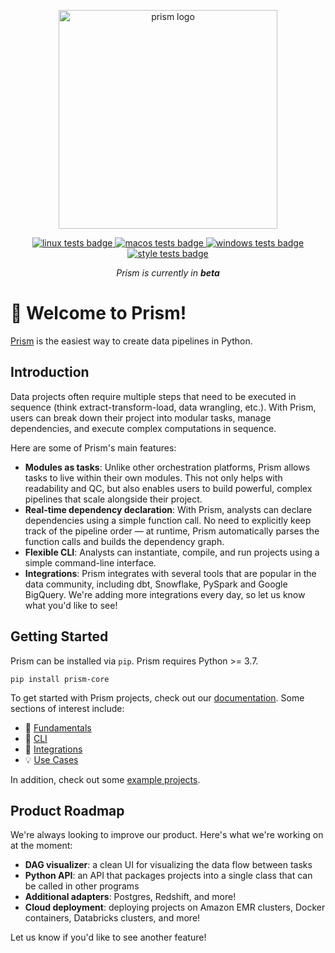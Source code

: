 <p align="center">
  <img src="https://github.com/mtrivedi50/pipeline/blob/main/.github/prism_logo_light.png" alt="prism logo" width="350"/>
</p>
<p align="center">
    <a href="https://github.com/mtrivedi50/pipeline/actions/workflows/ci-linux.yml">
        <img src="https://github.com/mtrivedi50/pipeline/actions/workflows/ci-linux.yml/badge.svg" alt="linux tests badge">
    </a>
    <a href="https://github.com/mtrivedi50/pipeline/actions/workflows/ci-macos.yml">
        <img src="https://github.com/mtrivedi50/pipeline/actions/workflows/ci-macos.yml/badge.svg" alt="macos tests badge">
    </a>
    <a href="https://github.com/mtrivedi50/pipeline/actions/workflows/ci-windows.yml">
        <img src="https://github.com/mtrivedi50/pipeline/actions/workflows/ci-windows.yml/badge.svg" alt="windows tests badge">
    </a>
        <a href="https://github.com/mtrivedi50/pipeline/actions/workflows/style.yml">
        <img src="https://github.com/mtrivedi50/pipeline/actions/workflows/style.yml/badge.svg" alt="style tests badge">
    </a>
</p>
<p align="center">
    <i>Prism is currently in <b>beta</b></i>
</p>

# :wave: Welcome to Prism!
[Prism](https://runprism.com) is the easiest way to create data pipelines in Python.

## Introduction
Data projects often require multiple steps that need to be executed in sequence (think extract-transform-load, data wrangling, etc.). With Prism, users can break down their project into modular tasks, manage dependencies, and execute complex computations in sequence.

Here are some of Prism's main features:
- **Modules as tasks**: Unlike other orchestration platforms, Prism allows tasks to live within their own modules. This not only helps with readability and QC, but also enables users to build powerful, complex pipelines that scale alongside their project.
- **Real-time dependency declaration**: With Prism, analysts can declare dependencies using a simple function call. No need to explicitly keep track of the pipeline order — at runtime, Prism automatically parses the function calls and builds the dependency graph.
- **Flexible CLI**: Analysts can instantiate, compile, and run projects using a simple command-line interface.
- **Integrations**: Prism integrates with several tools that are popular in the data community, including dbt, Snowflake, PySpark and Google BigQuery. We're adding more integrations every day, so let us know what you'd like to see!

## Getting Started

Prism can be installed via ```pip```. Prism requires Python >= 3.7.

```
pip install prism-core
```

To get started with Prism projects, check out our [documentation](https://docs.runprism.com). Some sections of interest include:

- :key: [Fundamentals](https://docs.runprism.com/fundamentals)
- :seedling: [CLI](https://docs.runprism.com/cli)
- :electric_plug: [Integrations](https://docs.runprism.com/integrations)
- :bulb: [Use Cases](https://docs.runprism.com/use-cases)

In addition, check out some [example projects](https://github.com/mtrivedi50/prism_examples).


## Product Roadmap

We're always looking to improve our product. Here's what we're working on at the moment:

- **DAG visualizer**: a clean UI for visualizing the data flow between tasks
- **Python API**: an API that packages projects into a single class that can be called in other programs
- **Additional adapters**: Postgres, Redshift, and more!
- **Cloud deployment**: deploying projects on Amazon EMR clusters, Docker containers, Databricks clusters, and more!

Let us know if you'd like to see another feature!
